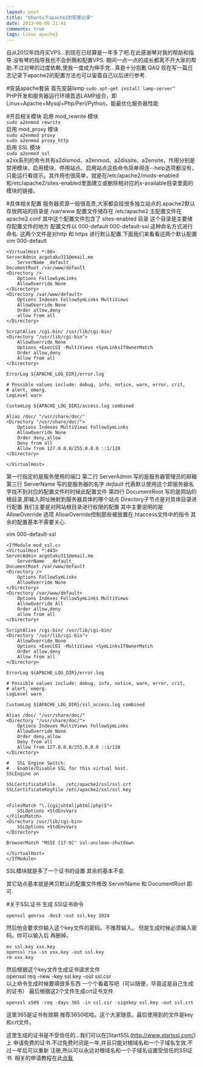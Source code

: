 ```yaml
---
layout: post
title: "Ubuntu下apache2的配置记录"
date: 2013-06-06 21:41
comments: true
tags: linux apache2
---
```


自从2012年四月买VPS...到现在已经算是一年多了吧.在此感谢琴对我的帮助和指导.没有琴的指导我也不会折腾和配置VPS.
期间一点一点的成长都离不开大家的帮助.不过对琴的过度依赖,使我一度成为伸手党...真是十分抱歉 QAQ 
现在写一篇日志记录下apache2的配置方法也可以留着自己以后进行参考.

#安装apache套装
首先安装lamp
`sudo apt-get install lamp-server^`    
PHP开发和服务器运行环境首选LAMP组合，即Linux+Apache+Mysql+Php/Perl/Python，能最优化服务器性能

#开启相关模块
启用 mod_rewrite 模块  
`sudo a2enmod rewrite`  
启用 mod_proxy 模块  
`sudo a2enmod proxy`  
`sudo a2enmod proxy_http`  
启用 SSL 模块  
`sudo a2enmod ssl`   
a2xx系列的命令共有a2dismod、a2enmod、a2dissite、a2ensite，作用分别是禁用模块、启用模块、停用站点、启用站点这些命令简单得连--help选项都没有，只能运行看提示。其作用也很简单，就是在/etc/apache2/mods-enabled和/etc/apache2/sites-enabled里面建立或删除相对应的x-available目录里面的模块的链接。

#具体相关配置
服务器资源一般很高贵,大家都会挂很多独立站点的.apache2默认存放网站的目录是 /var/www 
配置文件储存在 /etc/apache2 主配置文件在 apache2.conf 其中这个配置文件包含了 sites-enabled 目录
这个目录是主要储存配置文件的地方 配置文件以 000-default 000-default-ssl 这种命名方式进行命名.
这两个文件是对http 和 https 进行默认配置.下面我们来看看这两个默认配置
vim 000-default

	<VirtualHost *:80>
	ServerAdmin acgotaku311@email.me
        ServerName _default_
	DocumentRoot /var/www/default
	<Directory />
		Options FollowSymLinks
		AllowOverride None
	</Directory>
	<Directory /var/www/default>
		Options Indexes FollowSymLinks MultiViews
		AllowOverride None
		Order allow,deny
		allow from all
	</Directory>

	ScriptAlias /cgi-bin/ /usr/lib/cgi-bin/
	<Directory "/usr/lib/cgi-bin">
		AllowOverride None
		Options +ExecCGI -MultiViews +SymLinksIfOwnerMatch
		Order allow,deny
		Allow from all
	</Directory>

	ErrorLog ${APACHE_LOG_DIR}/error.log

	# Possible values include: debug, info, notice, warn, error, crit,
	# alert, emerg.
	LogLevel warn

	CustomLog ${APACHE_LOG_DIR}/access.log combined

    Alias /doc/ "/usr/share/doc/"
    <Directory "/usr/share/doc/">
        Options Indexes MultiViews FollowSymLinks
        AllowOverride None
        Order deny,allow
        Deny from all
        Allow from 127.0.0.0/255.0.0.0 ::1/128
    </Directory>

	</VirtualHost>

第一行指定的是服务使用的端口
第二行 ServerAdmin 写的是服务器管理员的邮箱
第三行 ServerName 写的是服务器的名字 _default_ 代表默认使用这个即服务器名字找不到对应的配置文件时时候此配置文件
第四行 DocumentRoot 写的是网站的根目录,即输入网址映射到服务器具体的哪个站点
Directory子节点是对具体目录进行配置 我们主要是对网站根目录进行权限的配置
其中主要说明的是 AllowOverride 选项 AllowOverride控制那些被放置在.htaccess文件中的指令
其余的配置基本不需要关心.

vim 000-default-ssl

	<IfModule mod_ssl.c>
	<VirtualHost *:443>
	ServerAdmin acgotaku311@email.me
        ServerName  _default_
	DocumentRoot /var/www/default
	<Directory />
		Options FollowSymLinks
		AllowOverride None
	</Directory>
	<Directory /var/www/default>
		Options Indexes FollowSymLinks MultiViews
		AllowOverride All
		Order allow,deny
		allow from all
	</Directory>

	ScriptAlias /cgi-bin/ /usr/lib/cgi-bin/
	<Directory "/usr/lib/cgi-bin">
		AllowOverride None
		Options +ExecCGI -MultiViews +SymLinksIfOwnerMatch
		Order allow,deny
		Allow from all
	</Directory>

	ErrorLog ${APACHE_LOG_DIR}/error.log

	# Possible values include: debug, info, notice, warn, error, crit,
	# alert, emerg.
	LogLevel warn

	CustomLog ${APACHE_LOG_DIR}/ssl_access.log combined

	Alias /doc/ "/usr/share/doc/"
	<Directory "/usr/share/doc/">
		Options Indexes MultiViews FollowSymLinks
		AllowOverride None
		Order deny,allow
		Deny from all
		Allow from 127.0.0.0/255.0.0.0 ::1/128
	</Directory>

	#   SSL Engine Switch:
	#   Enable/Disable SSL for this virtual host.
	SSLEngine on

	SSLCertificateFile    /etc/apache2/ssl/ssl.crt
	SSLCertificateKeyFile /etc/apache2/ssl/ssl.key

	
	<FilesMatch "\.(cgi|shtml|phtml|php)$">
		SSLOptions +StdEnvVars
	</FilesMatch>
	<Directory /usr/lib/cgi-bin>
		SSLOptions +StdEnvVars
	</Directory>

	BrowserMatch "MSIE [17-9]" ssl-unclean-shutdown

	</VirtualHost>
	</IfModule>

SSL模块就是多了一个证书的设置  其余的基本不变.

其它站点基本就是拷贝默认的配置文件修改 ServerName 和 DocumentRoot 即可.

#关于SSL证书
生成 SSl证书命令

	openssl genrsa -des3 -out ssl.key 1024
然后他会要求你输入这个key文件的密码。不推荐输入。 但是生成时候必须输入密码。你可以输入后 再删掉。 
	
	mv ssl.key xxx.key  
	openssl rsa -in xxx.key -out ssl.key  
	rm xxx.key  
然后根据这个key文件生成证书请求文件  
openssl req -new -key ssl.key -out ssl.csr  
以上命令生成时候要填很多东西 一个个看着写吧（可以随便，毕竟这是自己生成的证书）
最后根据这2个文件生成crt证书文件

	openssl x509 -req -days 365 -in ssl.csr -signkey ssl.key -out ssl.crt  
这里365是证书有效期 推荐3650哈哈。这个大家随意。最后使用到的文件是key和crt文件。

这里生成的证书是不受信任的...我们可以在[StartSSL(http://www.startssl.com/)上
申请免费的证书.不过免费时间是一年,并且只能对根域名和一个子域名生效.不过一年后可以重新
注册,所以可以永远对根域名和一个子域名设置受信任的SSl证书.
相关的申请教程在此[点我](http://www.deepvps.com/apply-startssl-ssl-certificate.html)

